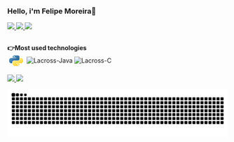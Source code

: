 ### Hello, i'm Felipe Moreira🫡
<div>
  <a href="https://www.instagram.com/lipe_lacross/" target="_blank"><img src="https://img.shields.io/badge/-Instagram-%23E4405F?style=for-the-badge&logo=instagram&logoColor=white" target="_blank">
  </a>
  <a href = "mailto:feliperioscross.br@gmail.com"><img src="https://img.shields.io/badge/Gmail-D14836?style=for-the-badge&logo=gmail&logoColor=white" target="_blank"
  </a>
  <a href="https://www.linkedin.com/in/felipe-moreira-523b35238/" target="_blank"><img src="https://img.shields.io/badge/-LinkedIn-%230077B5?style=for-the-badge&logo=linkedin&logoColor=white">
  </a>
  
  ##
  
</div>
<strong>👉Most used technologies</strong> 
<div style="display: inline_block">
  <img align="center" alt="Lacross-Python" height="30" width="40" src="https://raw.githubusercontent.com/devicons/devicon/master/icons/python/python-original.svg">
  <img align = "center" alt ="Lacross-Java" height="30" width = "40" src="https://cdn.jsdelivr.net/gh/devicons/devicon/icons/java/java-original.svg"/>
  <img align="center" alt="Lacross-C" height="30" width="40" src="https://cdn.jsdelivr.net/gh/devicons/devicon/icons/c/c-original.svg"/>
  <!--<img align= "center" alt="Lacross-Javascript" height="30" width="40" src= "https://www.svgrepo.com/show/349419/javascript.svg"/>-->
  <!--<img align= "center" alt="Lacross-Css" height="30" width="40" src="https://www.svgrepo.com/show/452185/css-3.svg"/>-->
  <!--<img align="center" alt="Lacross-Html" height="30" width="40" src="https://www.svgrepo.com/show/452228/html-5.svg"/>-->
</div>
<div align="left" style="display: inline_block"><br>
  <a href="https://github.com/LipeLacross">
  
  <img height="180em" src="https://github-readme-stats.vercel.app/api?username=LipeLacross&&show_icons=true&theme=github_dark&include_all_commits=true&count_private=true"/>
  
  <img height="180em" src="https://github-readme-stats.vercel.app/api/top-langs/?username=LipeLacross&layout=compact&hide=jupyter%20notebook&show_icons=true&theme=github_dark"/>
</div>
  
![Snake animation](https://github.com/LipeLacross/LipeLacross/blob/output/github-contribution-grid-snake.svg)
